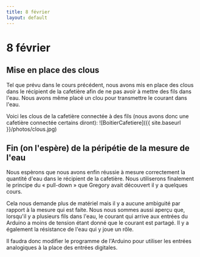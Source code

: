 ```yaml
---
title: 8 février
layout: default
---
```


8 février
=========

Mise en place des clous
-----------------------
Tel que prévu dans le cours précédent, nous avons mis en place des clous dans 
le récipient de la cafetière afin de ne pas avoir à mettre des fils dans l'eau.
Nous avons même placé un clou pour transmettre le courant dans l'eau.

Voici les clous de la cafetière connectée à des fils (nous avons donc une 
cafetière connectée certains diront):
![BoitierCafetiere]({{ site.baseurl }}/photos/clous.jpg)

Fin (on l'espère) de la péripétie de la mesure de l'eau
-------------------------------------------------------
Nous espèrons que nous avons enfin réussie à mesure correctement la quantité 
d'eau dans le récipient de la cafetière. Nous utiliserons finalement le 
principe du « pull-down » que Gregory avait découvert il y a quelques cours.

Cela nous demande plus de matériel mais il y a aucune ambiguité par rapport à 
la mesure qui est faite. Nous nous sommes aussi aperçu que, lorsqu'il y a 
plusieurs fils dans l'eau, le courant qui arrive aux entrées du Arduino a moins 
de tension étant donné que le courant est partagé. Il y a également la 
résistance de l'eau qui y joue un rôle. 

Il faudra donc modifier le programme de l'Arduino pour utiliser les entrées 
analogiques à la place des entrées digitales.


